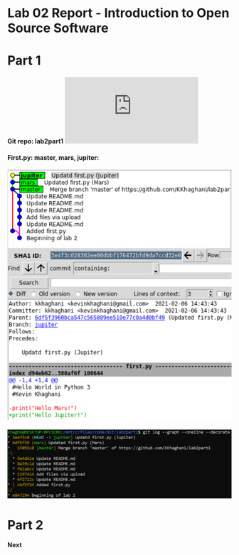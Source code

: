 # Lab 02 Report - Introduction to Open Source Software

# Part 1
#### Git repo: lab2part1 ![Readme](https://github.com/KKhaghani/lab2part1/blob/master/README.md)

#### First.py: master, mars, jupiter:
#### ![Gitk view](img/l1_jup.PNG)
#### ![Git log view](img/l1_gitlog.PNG)

# Part 2
#### Next
